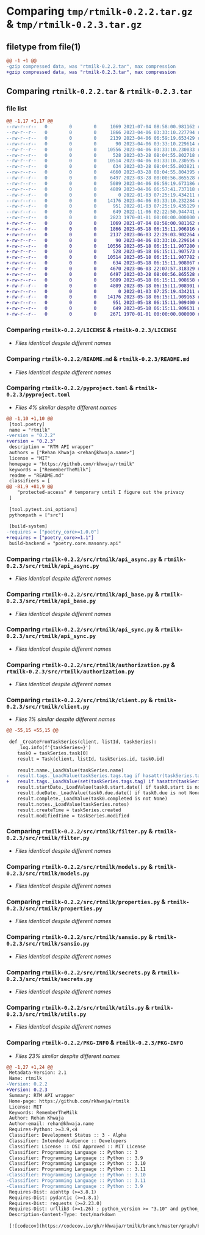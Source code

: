 # Comparing `tmp/rtmilk-0.2.2.tar.gz` & `tmp/rtmilk-0.2.3.tar.gz`

## filetype from file(1)

```diff
@@ -1 +1 @@
-gzip compressed data, was "rtmilk-0.2.2.tar", max compression
+gzip compressed data, was "rtmilk-0.2.3.tar", max compression
```

## Comparing `rtmilk-0.2.2.tar` & `rtmilk-0.2.3.tar`

### file list

```diff
@@ -1,17 +1,17 @@
--rw-r--r--   0        0        0     1069 2021-07-04 08:58:00.981162 rtmilk-0.2.2/LICENSE
--rw-r--r--   0        0        0     1866 2023-04-06 03:33:10.227794 rtmilk-0.2.2/README.md
--rw-r--r--   0        0        0     2139 2023-04-06 06:59:19.653429 rtmilk-0.2.2/pyproject.toml
--rw-r--r--   0        0        0       90 2023-04-06 03:33:10.229614 rtmilk-0.2.2/src/rtmilk/__init__.py
--rw-r--r--   0        0        0    10556 2023-04-06 03:33:10.230033 rtmilk-0.2.2/src/rtmilk/api_async.py
--rw-r--r--   0        0        0      528 2023-03-28 08:04:55.802718 rtmilk-0.2.2/src/rtmilk/api_base.py
--rw-r--r--   0        0        0    10514 2023-04-06 03:33:10.230595 rtmilk-0.2.2/src/rtmilk/api_sync.py
--rw-r--r--   0        0        0      634 2023-03-28 08:04:55.803821 rtmilk-0.2.2/src/rtmilk/authorization.py
--rw-r--r--   0        0        0     4660 2023-03-28 08:04:55.804395 rtmilk-0.2.2/src/rtmilk/client.py
--rw-r--r--   0        0        0     6497 2023-03-28 08:00:56.865528 rtmilk-0.2.2/src/rtmilk/filter.py
--rw-r--r--   0        0        0     5089 2023-04-06 06:59:19.673186 rtmilk-0.2.2/src/rtmilk/models.py
--rw-r--r--   0        0        0     4809 2023-04-06 06:57:41.737118 rtmilk-0.2.2/src/rtmilk/properties.py
--rw-r--r--   0        0        0        0 2022-01-03 07:25:19.434211 rtmilk-0.2.2/src/rtmilk/py.typed
--rw-r--r--   0        0        0    14176 2023-04-06 03:33:10.232284 rtmilk-0.2.2/src/rtmilk/sansio.py
--rw-r--r--   0        0        0      951 2022-01-03 07:25:19.435129 rtmilk-0.2.2/src/rtmilk/secrets.py
--rw-r--r--   0        0        0      649 2022-11-06 02:22:50.944741 rtmilk-0.2.2/src/rtmilk/utils.py
--rw-r--r--   0        0        0     2823 1970-01-01 00:00:00.000000 rtmilk-0.2.2/PKG-INFO
+-rw-r--r--   0        0        0     1069 2021-07-04 08:58:00.981162 rtmilk-0.2.3/LICENSE
+-rw-r--r--   0        0        0     1866 2023-05-18 06:15:11.906916 rtmilk-0.2.3/README.md
+-rw-r--r--   0        0        0     2137 2023-06-03 22:29:03.902264 rtmilk-0.2.3/pyproject.toml
+-rw-r--r--   0        0        0       90 2023-04-06 03:33:10.229614 rtmilk-0.2.3/src/rtmilk/__init__.py
+-rw-r--r--   0        0        0    10556 2023-05-18 06:15:11.907280 rtmilk-0.2.3/src/rtmilk/api_async.py
+-rw-r--r--   0        0        0      528 2023-05-18 06:15:11.907573 rtmilk-0.2.3/src/rtmilk/api_base.py
+-rw-r--r--   0        0        0    10514 2023-05-18 06:15:11.907782 rtmilk-0.2.3/src/rtmilk/api_sync.py
+-rw-r--r--   0        0        0      634 2023-05-18 06:15:11.908067 rtmilk-0.2.3/src/rtmilk/authorization.py
+-rw-r--r--   0        0        0     4670 2023-06-03 22:07:57.318329 rtmilk-0.2.3/src/rtmilk/client.py
+-rw-r--r--   0        0        0     6497 2023-03-28 08:00:56.865528 rtmilk-0.2.3/src/rtmilk/filter.py
+-rw-r--r--   0        0        0     5089 2023-05-18 06:15:11.908658 rtmilk-0.2.3/src/rtmilk/models.py
+-rw-r--r--   0        0        0     4809 2023-05-18 06:15:11.908901 rtmilk-0.2.3/src/rtmilk/properties.py
+-rw-r--r--   0        0        0        0 2022-01-03 07:25:19.434211 rtmilk-0.2.3/src/rtmilk/py.typed
+-rw-r--r--   0        0        0    14176 2023-05-18 06:15:11.909163 rtmilk-0.2.3/src/rtmilk/sansio.py
+-rw-r--r--   0        0        0      951 2023-05-18 06:15:11.909400 rtmilk-0.2.3/src/rtmilk/secrets.py
+-rw-r--r--   0        0        0      649 2023-05-18 06:15:11.909631 rtmilk-0.2.3/src/rtmilk/utils.py
+-rw-r--r--   0        0        0     2671 1970-01-01 00:00:00.000000 rtmilk-0.2.3/PKG-INFO
```

### Comparing `rtmilk-0.2.2/LICENSE` & `rtmilk-0.2.3/LICENSE`

 * *Files identical despite different names*

### Comparing `rtmilk-0.2.2/README.md` & `rtmilk-0.2.3/README.md`

 * *Files identical despite different names*

### Comparing `rtmilk-0.2.2/pyproject.toml` & `rtmilk-0.2.3/pyproject.toml`

 * *Files 4% similar despite different names*

```diff
@@ -1,10 +1,10 @@
 [tool.poetry]
 name = "rtmilk"
-version = "0.2.2"
+version = "0.2.3"
 description = "RTM API wrapper"
 authors = ["Rehan Khwaja <rehan@khwaja.name>"]
 license = "MIT"
 homepage = "https://github.com/rkhwaja/rtmilk"
 keywords = ["RememberTheMilk"]
 readme = "README.md"
 classifiers = [
@@ -81,9 +81,9 @@
 	"protected-access" # temporary until I figure out the privacy
 ]
 
 [tool.pytest.ini_options]
 pythonpath = ["src"]
 
 [build-system]
-requires = ["poetry_core>=1.0.0"]
+requires = ["poetry_core>=1.1"]
 build-backend = "poetry.core.masonry.api"
```

### Comparing `rtmilk-0.2.2/src/rtmilk/api_async.py` & `rtmilk-0.2.3/src/rtmilk/api_async.py`

 * *Files identical despite different names*

### Comparing `rtmilk-0.2.2/src/rtmilk/api_base.py` & `rtmilk-0.2.3/src/rtmilk/api_base.py`

 * *Files identical despite different names*

### Comparing `rtmilk-0.2.2/src/rtmilk/api_sync.py` & `rtmilk-0.2.3/src/rtmilk/api_sync.py`

 * *Files identical despite different names*

### Comparing `rtmilk-0.2.2/src/rtmilk/authorization.py` & `rtmilk-0.2.3/src/rtmilk/authorization.py`

 * *Files identical despite different names*

### Comparing `rtmilk-0.2.2/src/rtmilk/client.py` & `rtmilk-0.2.3/src/rtmilk/client.py`

 * *Files 1% similar despite different names*

```diff
@@ -55,15 +55,15 @@
 
 def _CreateFromTaskSeries(client, listId, taskSeries):
 	_log.info(f'{taskSeries=}')
 	task0 = taskSeries.task[0]
 	result = Task(client, listId, taskSeries.id, task0.id)
 
 	result.name._LoadValue(taskSeries.name)
-	result.tags._LoadValue(taskSeries.tags.tag if hasattr(taskSeries.tags, 'tag') else taskSeries.tags)
+	result.tags._LoadValue(set(taskSeries.tags.tag) if hasattr(taskSeries.tags, 'tag') else set(taskSeries.tags))
 	result.startDate._LoadValue(task0.start.date() if task0.start is not None else None) # None means no change
 	result.dueDate._LoadValue(task0.due.date() if task0.due is not None else None) # None means no change
 	result.complete._LoadValue(task0.completed is not None)
 	result.notes._LoadValue(taskSeries.notes)
 	result.createTime = taskSeries.created
 	result.modifiedTime = taskSeries.modified
```

### Comparing `rtmilk-0.2.2/src/rtmilk/filter.py` & `rtmilk-0.2.3/src/rtmilk/filter.py`

 * *Files identical despite different names*

### Comparing `rtmilk-0.2.2/src/rtmilk/models.py` & `rtmilk-0.2.3/src/rtmilk/models.py`

 * *Files identical despite different names*

### Comparing `rtmilk-0.2.2/src/rtmilk/properties.py` & `rtmilk-0.2.3/src/rtmilk/properties.py`

 * *Files identical despite different names*

### Comparing `rtmilk-0.2.2/src/rtmilk/sansio.py` & `rtmilk-0.2.3/src/rtmilk/sansio.py`

 * *Files identical despite different names*

### Comparing `rtmilk-0.2.2/src/rtmilk/secrets.py` & `rtmilk-0.2.3/src/rtmilk/secrets.py`

 * *Files identical despite different names*

### Comparing `rtmilk-0.2.2/src/rtmilk/utils.py` & `rtmilk-0.2.3/src/rtmilk/utils.py`

 * *Files identical despite different names*

### Comparing `rtmilk-0.2.2/PKG-INFO` & `rtmilk-0.2.3/PKG-INFO`

 * *Files 23% similar despite different names*

```diff
@@ -1,27 +1,24 @@
 Metadata-Version: 2.1
 Name: rtmilk
-Version: 0.2.2
+Version: 0.2.3
 Summary: RTM API wrapper
 Home-page: https://github.com/rkhwaja/rtmilk
 License: MIT
 Keywords: RememberTheMilk
 Author: Rehan Khwaja
 Author-email: rehan@khwaja.name
 Requires-Python: >=3.9,<4
 Classifier: Development Status :: 3 - Alpha
 Classifier: Intended Audience :: Developers
 Classifier: License :: OSI Approved :: MIT License
 Classifier: Programming Language :: Python :: 3
 Classifier: Programming Language :: Python :: 3.9
 Classifier: Programming Language :: Python :: 3.10
 Classifier: Programming Language :: Python :: 3.11
-Classifier: Programming Language :: Python :: 3.10
-Classifier: Programming Language :: Python :: 3.11
-Classifier: Programming Language :: Python :: 3.9
 Requires-Dist: aiohttp (>=3.8.1)
 Requires-Dist: pydantic (>=1.8.1)
 Requires-Dist: requests (>=2.23.0)
 Requires-Dist: urllib3 (>=1.26) ; python_version >= "3.10" and python_version < "4"
 Description-Content-Type: text/markdown
 
 [![codecov](https://codecov.io/gh/rkhwaja/rtmilk/branch/master/graph/badge.svg?token=RaMYgorajr)](https://codecov.io/gh/rkhwaja/rtmilk) [![PyPI version](https://badge.fury.io/py/rtmilk.svg)](https://badge.fury.io/py/rtmilk)
```

